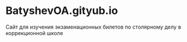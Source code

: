 # BatyshevOA.gityub.io
Сайт для изучения экзаменационных билетов по столярному делу в коррекционной школе
